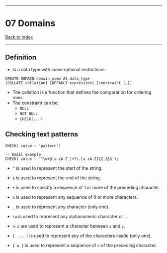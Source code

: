 
---
# 07 Domains

[Back to index](../../README.md)

---
## Definition
- Is a data type with some optional restrictions.

```postgresql
CREATE DOMAIN domain_name AS data_type
[COLLATE collation] [DEFAULT expression] [constraint […]]
```

- The collation is a function that defines the comparation for ordering rows.
- The constraint can be:
	- `NULL`
	- `NOT NULL`
	- `CHECK(...)`

## Checking text patterns
```postgresql
CHECK( value ~ 'pattern')

-- Email example
CHECK( value ~ '^\w+@[a-zA-Z_]+?\.[a-zA-Z]{2,3}$');
```

- `^` is used to represent the start of the string.
- `$` is used to represent the end of the string.
- `+` is used to specify a sequence of 1 or more of the preceding character.

- `%` is used to represent any sequence of 0 or more characters.
- `_` is used to represent any character (only one).

- `\w` is used to represent any alphanumeric character or `_`.
- `a-z` are used to represent a character between `a` and `z`.
- `[ ... ]` is used to represent any of the characters inside (only one).
- `{ n }` is used to represent a sequence of `n` of the preceding character.